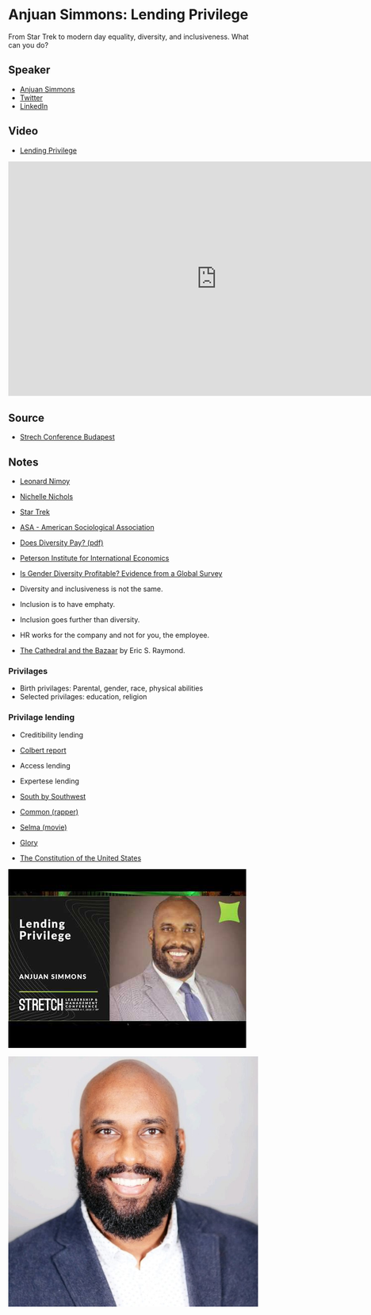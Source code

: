 # Anjuan Simmons: Lending Privilege

From Star Trek to modern day equality, diversity, and inclusiveness. What can you do?

## Speaker

* [Anjuan Simmons](https://anjuansimmons.com/)
* [Twitter](https://twitter.com/anjuan)
* [LinkedIn](https://www.linkedin.com/in/anjuan/)

## Video

* <a href="https://www.youtube.com/watch?v=hyiMathkUrQ">Lending Privilege</a>

<iframe width="840" height="472" src="https://www.youtube.com/embed/hyiMathkUrQ"
frameborder="0"
allow="accelerometer; autoplay; encrypted-media; gyroscope; picture-in-picture"
allowfullscreen>
</iframe>

## Source

* [Strech Conference Budapest](http://www.stretchcon.com/2018/)


## Notes

* [Leonard Nimoy](https://en.wikipedia.org/wiki/Leonard_Nimoy)
* [Nichelle Nichols](https://en.wikipedia.org/wiki/Nichelle_Nichols)
* [Star Trek](https://startrek.com/)

* [ASA - American Sociological Association](https://www.asanet.org/)
* [Does Diversity Pay? (pdf)](https://www.asanet.org/sites/default/files/savvy/images/journals/docs/pdf/asr/Apr09ASRFeature.pdf)

* [Peterson Institute for International Economics](https://piie.com/)
* [Is Gender Diversity Profitable? Evidence from a Global Survey](https://piie.com/publications/working-papers/gender-diversity-profitable-evidence-global-survey)

* Diversity and inclusiveness is not the same.
* Inclusion is to have emphaty.
* Inclusion goes further than diversity.

* HR works for the company and not for you, the employee.

* [The Cathedral and the Bazaar](https://en.wikipedia.org/wiki/The_Cathedral_and_the_Bazaar) by Eric S. Raymond.


### Privilages

* Birth privilages: Parental, gender, race, physical abilities
* Selected privilages: education, religion

### Privilage lending

* Creditibility lending
* [Colbert report](http://www.cc.com/shows/the-colbert-report)

* Access lending
* Expertese lending
* [South by Southwest](https://sxsw.com/)


* [Common (rapper)](https://en.wikipedia.org/wiki/Common_(rapper))
* [Selma (movie)](https://en.wikipedia.org/wiki/Selma_(film))
* [Glory](https://www.youtube.com/watch?v=HUZOKvYcx_o)

* [The Constitution of the United States](https://www.archives.gov/founding-docs/constitution-transcript)


![](assets/img/l/lending-privilege.jpg)

![](assets/img/p/anjuan-simmons.jpg)
